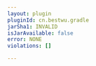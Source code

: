 ```yaml
---
layout: plugin
pluginId: cn.bestwu.gradle
jarSha1: INVALID
isJarAvailable: false
error: NONE
violations: []

---
```

